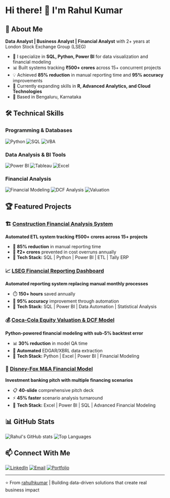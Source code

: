 # Hi there! 👋 I'm Rahul Kumar

## 🚀 About Me
**Data Analyst | Business Analyst | Financial Analyst** with 2+ years at London Stock Exchange Group (LSEG)

- 🔭 I specialize in **SQL, Python, Power BI** for data visualization and financial modeling
- 📊 Built systems tracking **₹500+ crores** across 15+ concurrent projects
- 💡 Achieved **85% reduction** in manual reporting time and **95% accuracy** improvements
- 🌱 Currently expanding skills in **R, Advanced Analytics, and Cloud Technologies**
- 📍 Based in Bengaluru, Karnataka

## 🛠️ Technical Skills

### Programming & Databases
![Python](https://img.shields.io/badge/-Python-3776AB?style=flat&logo=python&logoColor=white)
![SQL](https://img.shields.io/badge/-SQL-336791?style=flat&logo=postgresql&logoColor=white)
![VBA](https://img.shields.io/badge/-VBA-217346?style=flat&logo=microsoft-excel&logoColor=white)

### Data Analysis & BI Tools
![Power BI](https://img.shields.io/badge/-Power%20BI-F2C811?style=flat&logo=power-bi&logoColor=black)
![Tableau](https://img.shields.io/badge/-Tableau-E97627?style=flat&logo=tableau&logoColor=white)
![Excel](https://img.shields.io/badge/-Excel-217346?style=flat&logo=microsoft-excel&logoColor=white)

### Financial Analysis
![Financial Modeling](https://img.shields.io/badge/-Financial%20Modeling-2E8B57?style=flat)
![DCF Analysis](https://img.shields.io/badge/-DCF%20Analysis-4682B4?style=flat)
![Valuation](https://img.shields.io/badge/-Valuation-8A2BE2?style=flat)

## 🏆 Featured Projects

### 🏗️ [Construction Financial Analysis System](https://github.com/rahulhkumar/construction-financial-analysis-sobha)
**Automated ETL system tracking ₹500+ crores across 15+ projects**
- 🎯 **85% reduction** in manual reporting time
- 🚨 **₹2+ crores** prevented in cost overruns annually
- 🔧 **Tech Stack:** SQL | Python | Power BI | ETL | Tally ERP

### 📈 [LSEG Financial Reporting Dashboard](https://github.com/rahulhkumar/lseg-financial-reporting-dashboard)
**Automated reporting system replacing manual monthly processes**
- ⏱️ **150+ hours** saved annually
- 🎯 **95% accuracy** improvement through automation
- 🔧 **Tech Stack:** SQL | Power BI | Data Automation | Statistical Analysis

### 💰 [Coca-Cola Equity Valuation & DCF Model](https://github.com/rahulhkumar/coca-cola-equity-valuation-dcf)
**Python-powered financial modeling with sub-5% backtest error**
- 📊 **30% reduction** in model QA time
- 🤖 **Automated** EDGAR/XBRL data extraction
- 🔧 **Tech Stack:** Python | Excel | Power BI | Financial Modeling

### 🤝 [Disney-Fox M&A Financial Model](https://github.com/rahulhkumar/disney-fox-mna-model)
**Investment banking pitch with multiple financing scenarios**
- 📋 **40-slide** comprehensive pitch deck
- ⚡ **45% faster** scenario analysis turnaround
- 🔧 **Tech Stack:** Excel | Power BI | SQL | Advanced Financial Modeling

## 📊 GitHub Stats
![Rahul's GitHub stats](https://github-readme-stats.vercel.app/api?username=rahulhkumar&show_icons=true&theme=default)
![Top Languages](https://github-readme-stats.vercel.app/api/top-langs/?username=rahulhkumar&layout=compact)

## 📫 Connect With Me
[![LinkedIn](https://img.shields.io/badge/-LinkedIn-0077B5?style=flat&logo=linkedin&logoColor=white)](https://www.linkedin.com/in/rahulhkumar/)
[![Email](https://img.shields.io/badge/-Email-D14836?style=flat&logo=gmail&logoColor=white)](mailto:rahulhkumar06@outlook.com)
[![Portfolio](https://img.shields.io/badge/-Portfolio-000000?style=flat&logo=github&logoColor=white)](https://rahulhkumar.github.io)

---
⭐ From [rahulhkumar](https://github.com/rahulhkumar) | Building data-driven solutions that create real business impact
